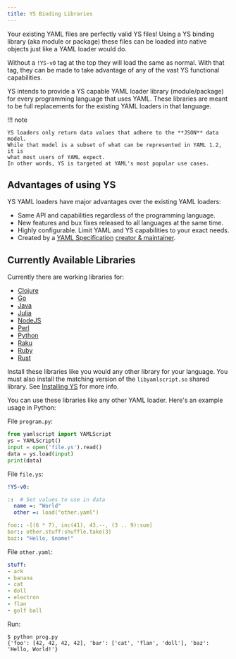 ```yaml
---
title: YS Binding Libraries
---
```


Your existing YAML files are perfectly valid YS files!
Using a YS binding library (aka module or package) these files can be loaded
into native objects just like a YAML loader would do.

Without a `!YS-v0` tag at the top they will load the same as normal.
With that tag, they can be made to take advantage of any of the vast YS
functional capabilities.

YS intends to provide a YS capable YAML loader library (module/package) for
every programming language that uses YAML.
These libraries are meant to be full replacements for the existing YAML loaders
in that language.

!!! note

    YS loaders only return data values that adhere to the **JSON** data model.
    While that model is a subset of what can be represented in YAML 1.2, it is
    what most users of YAML expect.
    In other words, YS is targeted at YAML's most popular use cases.


## Advantages of using YS

YS YAML loaders have major advantages over the existing YAML loaders:

* Same API and capabilities regardless of the programming language.
* New features and bux fixes released to all languages at the same time.
* Highly configurable. Limit YAML and YS capabilities to your exact needs.
* Created by a [YAML Specification](https://yaml.org/spec/1.2.2/)
  [creator & maintainer](../ingydotnet.md).


## Currently Available Libraries

Currently there are working libraries for:

* [Clojure](https://clojars.org/org.yamlscript/clj-yamlscript)
* [Go](https://github.com/yaml/yamlscript-go)
* [Java](https://clojars.org/org.yamlscript/yamlscript)
* [Julia](https://juliahub.com/ui/Packages/General/YAMLScript)
* [NodeJS](https://www.npmjs.com/package/@yaml/yamlscript)
* [Perl](https://metacpan.org/dist/YAMLScript/view/lib/YAMLScript.pod)
* [Python](https://pypi.org/project/yamlscript/)
* [Raku](https://raku.land/zef:ingy/YAMLScript)
* [Ruby](https://rubygems.org/search?query=yamlscript)
* [Rust](https://crates.io/crates/yamlscript)

Install these libraries like you would any other library for your language.
You must also install the matching version of the `libyamlscript.so` shared
library.
See [Installing YS](install.md) for more info.

You can use these libraries like any other YAML loader.
Here's an example usage in Python:

File `program.py`:

```python
from yamlscript import YAMLScript
ys = YAMLScript()
input = open('file.ys').read()
data = ys.load(input)
print(data)
```

File `file.ys`:

```yaml
!YS-v0:

::  # Set values to use in data
  name =: "World"
  other =: load("other.yaml")

foo:: -[(6 * 7), inc(41), 43.--, (3 .. 9):sum]
bar:: other.stuff:shuffle.take(3)
baz:: "Hello, $name!"
```

File `other.yaml`:

```yaml
stuff:
- ark
- banana
- cat
- doll
- electron
- flan
- golf ball
```

Run:

```text
$ python prog.py
{'foo': [42, 42, 42, 42], 'bar': ['cat', 'flan', 'doll'], 'baz': 'Hello, World!'}
```
